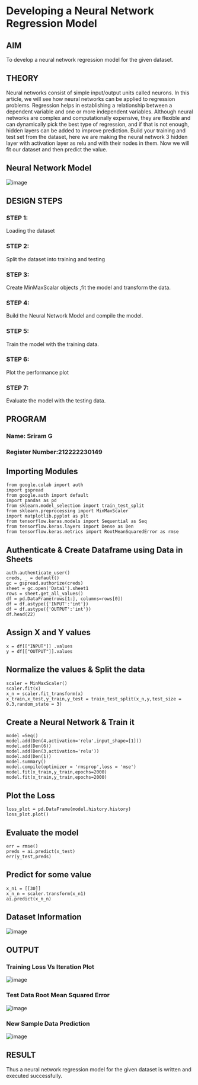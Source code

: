 # Developing a Neural Network Regression Model

## AIM

To develop a neural network regression model for the given dataset.

## THEORY

Neural networks consist of simple input/output units called neurons. In this article, we will see how
neural networks can be applied to regression problems.
Regression helps in establishing a relationship between a dependent variable and one or more
independent variables. Although neural networks are complex and computationally expensive, they
are flexible and can dynamically pick the best type of regression, and if that is not enough, hidden
layers can be added to improve prediction.
Build your training and test set from the dataset, here we are making the neural network 3 hidden
layer with activation layer as relu and with their nodes in them. Now we will fit our dataset and then
predict the value.

## Neural Network Model

![image](https://github.com/DEEPAK2200233/basic-nn-model/assets/118707676/2c5c6a19-897c-4fc5-80ad-858fffed35be)


## DESIGN STEPS

### STEP 1:

Loading the dataset

### STEP 2:

Split the dataset into training and testing

### STEP 3:

Create MinMaxScalar objects ,fit the model and transform the data.

### STEP 4:

Build the Neural Network Model and compile the model.

### STEP 5:

Train the model with the training data.

### STEP 6:

Plot the performance plot

### STEP 7:

Evaluate the model with the testing data.

## PROGRAM
### Name: Sriram G
### Register Number:212222230149

## Importing Modules
```
from google.colab import auth
import gspread
from google.auth import default
import pandas as pd
from sklearn.model_selection import train_test_split
from sklearn.preprocessing import MinMaxScaler
import matplotlib.pyplot as plt
from tensorflow.keras.models import Sequential as Seq
from tensorflow.keras.layers import Dense as Den
from tensorflow.keras.metrics import RootMeanSquaredError as rmse
```
## Authenticate & Create Dataframe using Data in Sheets
```
auth.authenticate_user()
creds, _ = default()
gc = gspread.authorize(creds)
sheet = gc.open('Data1').sheet1
rows = sheet.get_all_values()
df = pd.DataFrame(rows[1:], columns=rows[0])
df = df.astype({'INPUT':'int'})
df = df.astype({'OUTPUT':'int'})
df.head(22)
```
## Assign X and Y values
```
x = df[["INPUT"]] .values
y = df[["OUTPUT"]].values
```

## Normalize the values & Split the data
```
scaler = MinMaxScaler()
scaler.fit(x)
x_n = scaler.fit_transform(x)
x_train,x_test,y_train,y_test = train_test_split(x_n,y,test_size = 0.3,random_state = 3)
```
## Create a Neural Network & Train it
```
model =Seq()
model.add(Den(4,activation='relu',input_shape=[1]))
model.add(Den(6))
model.add(Den(3,activation='relu'))
model.add(Den(1))
model.summary()
model.compile(optimizer = 'rmsprop',loss = 'mse')
model.fit(x_train,y_train,epochs=2000)
model.fit(x_train,y_train,epochs=2000)
```
## Plot the Loss
```
loss_plot = pd.DataFrame(model.history.history)
loss_plot.plot()
```
## Evaluate the model

```
err = rmse()
preds = ai.predict(x_test)
err(y_test,preds)
```
## Predict for some value

```
x_n1 = [[30]]
x_n_n = scaler.transform(x_n1)
ai.predict(x_n_n)
```


## Dataset Information
![image](https://github.com/DEEPAK2200233/basic-nn-model/assets/118707676/2f3462fd-a0c3-48cf-afcf-d2816949f52d)


## OUTPUT

### Training Loss Vs Iteration Plot
![image](https://github.com/DEEPAK2200233/basic-nn-model/assets/118707676/c04f2629-b4a3-4f92-a044-fd05ac49f042)

### Test Data Root Mean Squared Error

![image](https://github.com/DEEPAK2200233/basic-nn-model/assets/118707676/823d0c59-2014-4988-9fec-86a4caac35a0)

### New Sample Data Prediction

![image](https://github.com/DEEPAK2200233/basic-nn-model/assets/118707676/895044e6-b583-4e9c-a050-1808d1506273)


## RESULT

Thus a neural network regression model for the given dataset is written and executed successfully.
